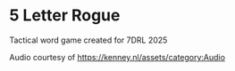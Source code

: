 # 5 Letter Rogue

Tactical word game created for 7DRL 2025

Audio courtesy of https://kenney.nl/assets/category:Audio